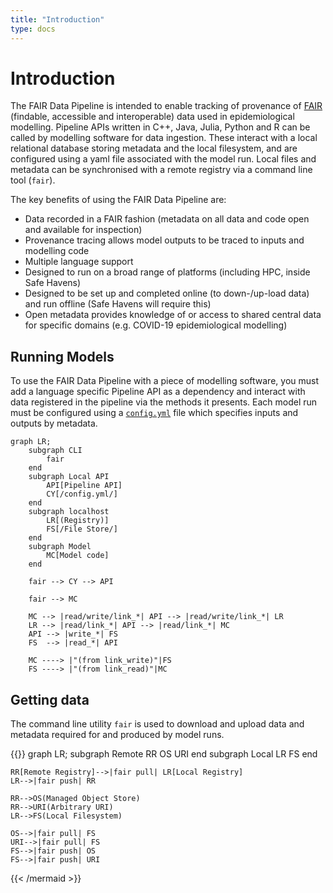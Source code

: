 ```yaml
---
title: "Introduction"
type: docs
---
```


# Introduction

The FAIR Data Pipeline is intended to enable tracking of provenance of [FAIR](https://doi.org/10.1038/sdata.2016.18) (findable, accessible and interoperable) data used in epidemiological modelling. Pipeline APIs written in C++, Java, Julia, Python and R can be called by modelling software for data ingestion. These interact with a local relational database storing metadata and the local filesystem, and are configured using a yaml file associated with the model run. Local files and metadata can be synchronised with a remote registry via a command line tool (`fair`).

The key benefits of using the FAIR Data Pipeline are:

- Data recorded in a FAIR fashion (metadata on all data and code open and available for inspection)
- Provenance tracing allows model outputs to be traced to inputs and modelling code
- Multiple language support
- Designed to run on a broad range of platforms (including HPC, inside Safe Havens)
- Designed to be set up and completed online (to down-/up-load data) and run offline (Safe Havens will require this)
- Open metadata provides knowledge of or access to shared central data for specific domains (e.g. COVID-19 epidemiological modelling)

## Running Models

To use the FAIR Data Pipeline with a piece of modelling software, you must add a language specific Pipeline API as a dependency and interact with data registered in the pipeline via the methods it presents. Each model run must be configured using a [`config.yml`](docs/interface/_index.md) file which specifies inputs and outputs by metadata.

```mermaid
graph LR;
    subgraph CLI
        fair
    end
    subgraph Local API
        API[Pipeline API]
        CY[/config.yml/]
    end
    subgraph localhost
        LR[(Registry)]
        FS[/File Store/]
    end
    subgraph Model
        MC[Model code]
    end
 
    fair --> CY --> API

    fair --> MC

    MC --> |read/write/link_*| API --> |read/write/link_*| LR
    LR --> |read/link_*| API --> |read/link_*| MC
    API --> |write_*| FS
    FS  --> |read_*| API

    MC ----> |"(from link_write)"|FS
    FS ----> |"(from link_read)"|MC
```

## Getting data

The command line utility `fair` is used to download and upload data and metadata required for and produced by model runs.

{{<mermaid align="left">}}
graph LR;
    subgraph Remote
        RR
        OS
        URI
    end
    subgraph Local
        LR
        FS
    end

    RR[Remote Registry]-->|fair pull| LR[Local Registry]
    LR-->|fair push| RR

    RR-->OS(Managed Object Store)
    RR-->URI(Arbitrary URI)
    LR-->FS(Local Filesystem)

    OS-->|fair pull| FS
    URI-->|fair pull| FS
    FS-->|fair push| OS
    FS-->|fair push| URI

{{< /mermaid >}}

